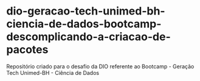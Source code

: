 # dio-geracao-tech-unimed-bh-ciencia-de-dados-bootcamp-descomplicando-a-criacao-de-pacotes
Repositório criado para o desafio da DIO referente ao Bootcamp - Geração Tech Unimed-BH - Ciência de Dados
